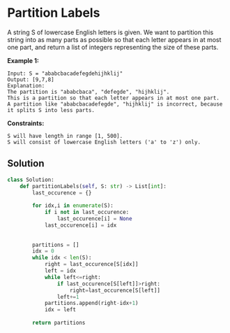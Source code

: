 <h1>Partition Labels</h1>

<p>
A string S of lowercase English letters is given. We want to partition this string into as many parts as possible so that each letter appears in at most one part, and return a list of integers representing the size of these parts.

<b>Example 1:</b>

    Input: S = "ababcbacadefegdehijhklij"
    Output: [9,7,8]
    Explanation:
    The partition is "ababcbaca", "defegde", "hijhklij".
    This is a partition so that each letter appears in at most one part.
    A partition like "ababcbacadefegde", "hijhklij" is incorrect, because it splits S into less parts.

 
<b>Constraints:</b>

    S will have length in range [1, 500].
    S will consist of lowercase English letters ('a' to 'z') only.

<h2>Solution</h2>

```python
class Solution:
    def partitionLabels(self, S: str) -> List[int]:
        last_occurence = {}
        
        for idx,i in enumerate(S):
            if i not in last_occurence:
                last_occurence[i] = None
            last_occurence[i] = idx
        
        
        partitions = []
        idx = 0
        while idx < len(S):
            right = last_occurence[S[idx]]
            left = idx
            while left<=right:
                if last_occurence[S[left]]>right:
                    right=last_occurence[S[left]]
                left+=1
            partitions.append(right-idx+1)
            idx = left
        
        return partitions
```
